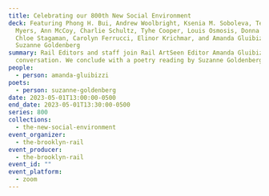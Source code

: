 ```yaml
---
title: Celebrating our 800th New Social Environment
deck: Featuring Phong H. Bui, Andrew Woolbright, Ksenia M. Soboleva, Terry
  Myers, Ann McCoy, Charlie Schultz, Tyhe Cooper, Louis Osmosis, Donna Schapper,
  Chloe Stagaman, Carolyn Ferrucci, Elinor Krichmar, and Amanda Gluibizzi, with
  Suzanne Goldenberg
summary: Rail Editors and staff join Rail ArtSeen Editor Amanda Gluibizzi for a
  conversation. We conclude with a poetry reading by Suzanne Goldenberg.
people:
  - person: amanda-gluibizzi
poets:
  - person: suzanne-goldenberg
date: 2023-05-01T13:00:00-0500
end_date: 2023-05-01T13:30:00-0500
series: 800
collections:
  - the-new-social-environment
event_organizer:
  - the-brooklyn-rail
event_producer:
  - the-brooklyn-rail
event_id: ""
event_platform:
  - zoom
---
```

